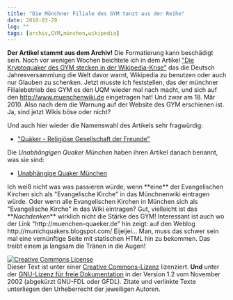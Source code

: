 ```yaml
---
title: "Die Münchner Filiale des GYM tanzt aus der Reihe"
date: 2010-03-29
log: ""
tags: [archiv,GYM,münchen,wikipedia]
---
```

**Der Artikel stammt aus dem Archiv!** Die Formatierung kann beschädigt sein.
Noch vor wenigen Wochen beichtete ich in dem Artikel <a href="http://www.the-independent-friend.de/?q=node/613">&quot;Die Kryptoquaker des GYM stecken in der Wikipedia-Krise&quot;</a> das die Deutsch Jahresversammlung die Welt davor warnt, Wikipedia zu benutzen oder auch nur Glauben zu schenken. Jetzt musste ich feststellen, das der m&uuml;nchner Filialebetrieb des GYM es den UQM wieder mal nach macht, und sich auf den http://www.muenchenwiki.de eingetragen hat! Und zwar am 18. M&auml;r 2010. Also nach dem die Warnung auf der Website des GYM erschienen ist. Ja, sind jetzt Wikis b&ouml;se oder nicht?
<!--break-->
Und auch hier wieder die Namenswahl des Artikels sehr fragw&uuml;rdig:
<ul>
    <li><a href="http://www.monacomedia.de/muenchenwiki/index.php/Qu%C3%A4ker_-_Religi%C3%B6se_Gesellschaft_der_Freunde">&quot;Qu&auml;ker - Religi&ouml;se Gesellschaft der Freunde&quot;</a></li>
</ul>
Die <i>Unabh&auml;ngigen Quaker M&uuml;nchen</i> haben ihren Artikel danach benannt, was sie sind:
<ul>
    <li><a href="http://www.monacomedia.de/muenchenwiki/index.php/Unabh%C3%A4ngige_Quaker_M%C3%BCnchen">Unabh&auml;ngige Quaker M&uuml;nchen</a></li>
</ul>
Ich wei&szlig; nicht was was passieren w&uuml;rde, wenn **eine** der Evangelischen Kirchen sich als &quot;Evangelische Kirche&quot; in das M&uuml;nchnenwiki eintragen w&uuml;rde. Oder wenn alle Evangelischen Kirchen in M&uuml;nchen sich als &quot;Evangelische Kirche&quot;  in das Wiki eintragen? Gut, vielleicht ist das **<i>Nachdenken</i>** wirklich nicht die St&auml;rke des GYM! Interessant ist auch wo der Link &quot;http://muenchen-quaeker.de&quot; hin zeigt: auf den Weblog http://munichquakers.blogspot.com/ Eijeijei... Man, muss das schwer sein mal eine vern&uuml;nftige Seite mit statischen HTML hin zu bekommen. Das treibt einem ja langsam die Tr&auml;nen in die Augen!&nbsp;

<a rel="license" href="http://creativecommons.org/licenses/by-sa/3.0/de/"><img alt="Creative Commons License" style="border-width: 0pt;" src="http://i.creativecommons.org/l/by-sa/3.0/de/88x31.png" /></a><br />
Dieser <span xmlns:dc="http://purl.org/dc/elements/1.1/" href="http://purl.org/dc/dcmitype/Text" rel="dc:type">Text</span> ist unter einer <a rel="license" href="http://creativecommons.org/licenses/by-sa/3.0/de/">Creative Commons-Lizenz</a> lizenziert. **Und** unter der <a href="http://de.wikipedia.org/wiki/GFDL">GNU-Lizenz f&uuml;r freie Dokumentation</a> in der Version 1.2 vom November 2002 (abgek&uuml;rzt GNU-FDL oder GFDL). Zitate und verlinkte Texte unterliegen den Urheberrecht der jeweiligen Autoren.
